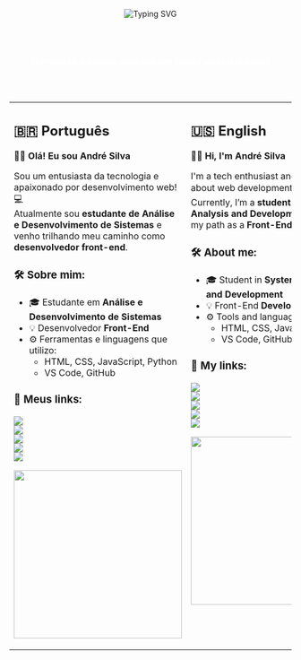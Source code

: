 <!-- TÍTULO ANIMADO COM EFEITO DE DIGITAÇÃO -->
<p align="center">
  <img src="https://readme-typing-svg.herokuapp.com?font=Fira+Code&size=26&pause=1000&color=36BCF7&center=true&vCenter=true&width=600&lines=Olá%2C+eu+sou+André+Silva!;Desenvolvedor+Front-End;Seja+bem-vindo+ao+meu+GitHub!" alt="Typing SVG" />
</p>

<!-- FUNDO ALEATÓRIO (APENAS DECORATIVO) -->
<div align="center" style="background-image: url('https://source.unsplash.com/random/1200x300'); padding: 30px; color: white;">
  <h3>🌐 Atualize a página para ver um fundo aleatório novo!</h3>
</div>

<!-- CONTEÚDO EM DUAS COLUNAS: PT-BR E EN -->
<table>
  <tr>
    <td valign="top" width="50%">

<h2>🇧🇷 Português</h2>

**🙋‍♂️ Olá! Eu sou André Silva**

Sou um entusiasta da tecnologia e apaixonado por desenvolvimento web! 💻  
Atualmente sou **estudante de Análise e Desenvolvimento de Sistemas** e venho trilhando meu caminho como **desenvolvedor front-end**.

### 🛠️ Sobre mim:

- 🎓 Estudante em **Análise e Desenvolvimento de Sistemas**  
- 💡 Desenvolvedor **Front-End**  
- ⚙️ Ferramentas e linguagens que utilizo:
  - HTML, CSS, JavaScript, Python  
  - VS Code, GitHub

### 🔗 Meus links:

<a href="INSIRA_SEU_LINK_AQUI"><img src="https://img.shields.io/badge/Portfólio-000?style=for-the-badge&logo=firefox&logoColor=white"/></a>  
<a href="INSIRA_SEU_LINK_AQUI"><img src="https://img.shields.io/badge/Projetos-000?style=for-the-badge&logo=code&logoColor=white"/></a>  
<a href="INSIRA_SEU_LINK_AQUI"><img src="https://img.shields.io/badge/LinkedIn-0A66C2?style=for-the-badge&logo=linkedin&logoColor=white"/></a>  
<a href="INSIRA_SEU_LINK_AQUI"><img src="https://img.shields.io/badge/GitHub-000?style=for-the-badge&logo=github&logoColor=white"/></a>  
<a href="INSIRA_SEU_LINK_AQUI"><img src="https://img.shields.io/badge/Instagram-E4405F?style=for-the-badge&logo=instagram&logoColor=white"/></a>

<p align="center">
  <img src="https://media.giphy.com/media/3oEjI6SIIHBdRxXI40/giphy.gif" width="300"/>
</p>

</td>
<td valign="top" width="50%">

<h2>🇺🇸 English</h2>

**🙋‍♂️ Hi, I'm André Silva**

I'm a tech enthusiast and passionate about web development! 💻  
Currently, I’m a **student of Systems Analysis and Development**, building my path as a **Front-End Developer**.

### 🛠️ About me:

- 🎓 Student in **Systems Analysis and Development**  
- 💡 Front-End **Developer**  
- ⚙️ Tools and languages I use:
  - HTML, CSS, JavaScript, Python  
  - VS Code, GitHub

### 🔗 My links:

<a href="INSERT_YOUR_LINK_HERE"><img src="https://img.shields.io/badge/Portfolio-000?style=for-the-badge&logo=firefox&logoColor=white"/></a>  
<a href="INSERT_YOUR_LINK_HERE"><img src="https://img.shields.io/badge/Projects-000?style=for-the-badge&logo=code&logoColor=white"/></a>  
<a href="INSERT_YOUR_LINK_HERE"><img src="https://img.shields.io/badge/LinkedIn-0A66C2?style=for-the-badge&logo=linkedin&logoColor=white"/></a>  
<a href="INSERT_YOUR_LINK_HERE"><img src="https://img.shields.io/badge/GitHub-000?style=for-the-badge&logo=github&logoColor=white"/></a>  
<a href="INSERT_YOUR_LINK_HERE"><img src="https://img.shields.io/badge/Instagram-E4405F?style=for-the-badge&logo=instagram&logoColor=white"/></a>

<p align="center">
  <img src="https://media.giphy.com/media/3oEjI6SIIHBdRxXI40/giphy.gif" width="300"/>
</p>

</td>
  </tr>
</table>
